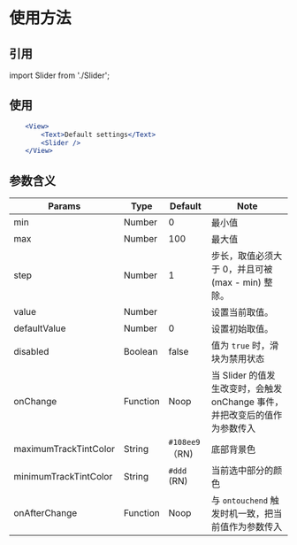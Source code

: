 # 使用方法

## 引用
import Slider from './Slider';

## 使用
```jsx
    <View>
        <Text>Default settings</Text>
        <Slider />
    </View>
```

## 参数含义
Params | Type | Default | Note
----|-----|------|------
| min    |  Number     | 0     | 最小值 |
| max    |  Number     | 100    | 最大值 |
| step    |  Number     | 1    | 步长，取值必须大于 0，并且可被 (max - min) 整除。 |
| value    |  Number  |     | 设置当前取值。 |
| defaultValue    |  Number   | 0     | 设置初始取值。|
| disabled    |  Boolean     | false    | 值为 `true` 时，滑块为禁用状态 |
| onChange    |  Function     | Noop    | 当 Slider 的值发生改变时，会触发 onChange 事件，并把改变后的值作为参数传入 |
| maximumTrackTintColor  |  String     | `#108ee9`（RN)    | 底部背景色 |
| minimumTrackTintColor  |  String     | `#ddd` (RN)   | 当前选中部分的颜色 |
| onAfterChange    |  Function     | Noop    | 与 `ontouchend` 触发时机一致，把当前值作为参数传入 |